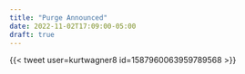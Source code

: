 ```yaml
---
title: "Purge Announced"
date: 2022-11-02T17:09:00-05:00
draft: true
---
```

{{< tweet user=kurtwagner8 id=1587960063959789568 >}}
<!--more-->